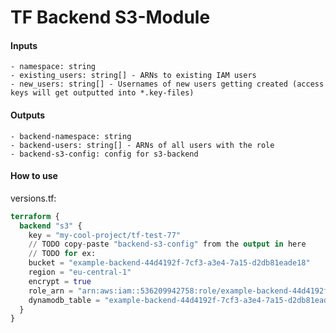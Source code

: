 # TF Backend S3-Module

#### Inputs
    - namespace: string
    - existing_users: string[] - ARNs to existing IAM users
    - new_users: string[] - Usernames of new users getting created (access keys will get outputted into *.key-files)

#### Outputs
    - backend-namespace: string
    - backend-users: string[] - ARNs of all users with the role
    - backend-s3-config: config for s3-backend
    
#### How to use
versions.tf:
```terraform
terraform {
  backend "s3" {
    key = "my-cool-project/tf-test-77"
    // TODO copy-paste "backend-s3-config" from the output in here
    // TODO for ex:
    bucket = "example-backend-44d4192f-7cf3-a3e4-7a15-d2db81eade18"
    region = "eu-central-1"
    encrypt = true
    role_arn = "arn:aws:iam::536209942758:role/example-backend-44d4192f-7cf3-a3e4-7a15-d2db81eade18"
    dynamodb_table = "example-backend-44d4192f-7cf3-a3e4-7a15-d2db81eade18"
  }
}
```
